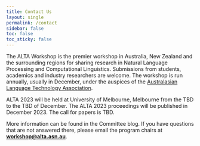 ```yaml
---
title: Contact Us
layout: single
permalink: /contact
sidebar: false
toc: false
toc_sticky: false
---
```


The ALTA Workshop is the premier workshop in Australia, New Zealand and the surrounding regions for sharing research in Natural Language Processing and Computational Linguistics. Submissions from students, academics and industry researchers are welcome. The workshop is run annually, usually in December, under the auspices of the [Australasian Language Technology Association](https://www.alta.asn.au/).

ALTA 2023 will be held at University of Melbourne, Melbourne from the TBD to the TBD of December. The ALTA 2023 proceedings will be published in December 2023. The call for papers is TBD.

More information can be found in the Committee blog. If you have questions that are not answered there, please email the program chairs at **workshop@alta.asn.au**.
